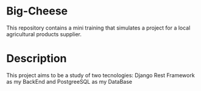 # Big-Cheese
This repository contains a mini training that simulates a project for a local agricultural products supplier.

# Description
This project aims to be a study of two tecnologies: Django Rest Framework as my BackEnd and PostgreeSQL as my DataBase

